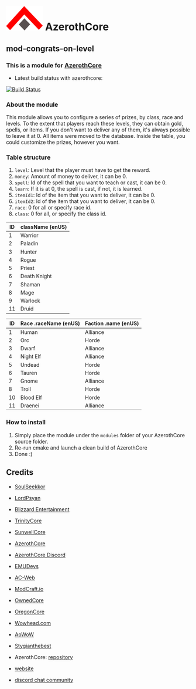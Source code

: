 # ![logo](https://raw.githubusercontent.com/azerothcore/azerothcore.github.io/master/images/logo-github.png) AzerothCore

## mod-congrats-on-level

### This is a module for [AzerothCore](http://www.azerothcore.org)

- Latest build status with azerothcore:

[![Build Status](https://github.com/azerothcore/mod-congrats-on-level/workflows/core-build/badge.svg?branch=master&event=push)](https://github.com/azerothcore/mod-congrats-on-level)

### About the module

This module allows you to configure a series of prizes, by class, race and levels. To the extent that players reach these levels, they can obtain gold, spells, or items. If you don't want to deliver any of them, it's always possible to leave it at 0. All items were moved to the database. Inside the table, you could customize the prizes, however you want.

### Table structure

1. `level`: Level that the player must have to get the reward.
2. `money`: Amount of money to deliver, it can be 0.
3. `spell`: Id of the spell that you want to teach or cast, it can be 0.
4. `learn`: If it is at 0, the spell is cast, if not, it is learned.
5. `itemId1`: Id of the item that you want to deliver, it can be 0.
6. `itemId2`: Id of the item that you want to deliver, it can be 0.
7. `race`: 0 for all or specify race id.
8. `class`: 0 for all, or specify the class id.

| ID | className (enUS) |
|----|------------------|
| 1  | Warrior          |
| 2  | Paladin          |
| 3  | Hunter           |
| 4  | Rogue            |
| 5  | Priest           |
| 6  | Death Knight     |
| 7  | Shaman           |
| 8  | Mage             |
| 9  | Warlock          |
| 11 | Druid            |

| ID | Race .raceName (enUS) | Faction .name (enUS) |
|----|-----------------------|----------------------|
| 1  | Human                 | Alliance             |
| 2  | Orc                   | Horde                |
| 3  | Dwarf                 | Alliance             |
| 4  | Night Elf             | Alliance             |
| 5  | Undead                | Horde                |
| 6  | Tauren                | Horde                |
| 7  | Gnome                 | Alliance             |
| 8  | Troll                 | Horde                |
| 10 | Blood Elf             | Horde                |
| 11 | Draenei               | Alliance             |

### How to install
1. Simply place the module under the `modules` folder of your AzerothCore source folder.
2. Re-run cmake and launch a clean build of AzerothCore
3. Done :)

## Credits
- [SoulSeekkor](https://github.com/SoulSeekkor)
- [LordPsyan](https://bitbucket.org/lordpsyan/lordpsyan-patches)
- [Blizzard Entertainment](http://blizzard.com)
- [TrinityCore](https://github.com/TrinityCore/TrinityCore/blob/3.3.5/THANKS)
- [SunwellCore](http://www.azerothcore.org/pages/sunwell.pl/)
- [AzerothCore](https://github.com/AzerothCore/azerothcore-wotlk/graphs/contributors)
- [AzerothCore Discord](https://discord.gg/gkt4y2x)
- [EMUDevs](https://youtube.com/user/EmuDevs)
- [AC-Web](http://ac-web.org/)
- [ModCraft.io](http://modcraft.io/)
- [OwnedCore](http://ownedcore.com/)
- [OregonCore](https://wiki.oregon-core.net/)
- [Wowhead.com](http://wowhead.com)
- [AoWoW](https://wotlk.evowow.com/)
- [Stygianthebest]( http://stygianthebest.github.io)

- AzerothCore: [repository](https://github.com/azerothcore)
- [website](http://azerothcore.org/)
- [discord chat community](https://discord.gg/PaqQRkd)
